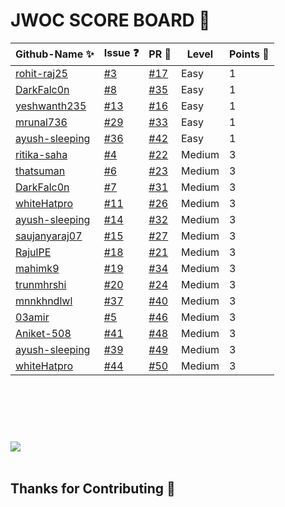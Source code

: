  <H1> JWOC SCORE BOARD 💯 </H1>

| Github-Name ✨ | Issue ❓| PR 🚀 | Level | Points 💯|
| --- | --- | --- |  --- | --- | 
| [rohit-raj25](https://github.com/rohit-raj25) | [#3](https://github.com/harshita214/Chrome-Extension/issues/3) | [#17](https://github.com/harshita214/Chrome-Extension/pull/17) |  Easy | 1 |
| [DarkFalc0n](https://github.com/DarkFalc0n) | [#8](https://github.com/harshita214/Chrome-Extension/issues/8) | [#35](https://github.com/harshita214/Chrome-Extension/pull/35) |  Easy | 1 |
| [yeshwanth235](https://github.com/yeshwanth235) | [#13](https://github.com/harshita214/Chrome-Extension/issues/13) | [#16](https://github.com/harshita214/Chrome-Extension/pull/16) |  Easy | 1 |
| [mrunal736](https://github.com/mrunal736) | [#29](https://github.com/harshita214/Chrome-Extension/issues/29) | [#33](https://github.com/harshita214/Chrome-Extension/pull/33) |  Easy | 1 |
| [ayush-sleeping](https://github.com/ayush-sleeping) | [#36](https://github.com/harshita214/Chrome-Extension/issues/36) | [#42](https://github.com/harshita214/Chrome-Extension/pull/42) |  Easy | 1 |
| [ritika-saha](https://github.com/ritika-saha) | [#4](https://github.com/harshita214/Chrome-Extension/issues/4) | [#22](https://github.com/harshita214/Chrome-Extension/pull/22) |  Medium | 3 |
| [thatsuman](https://github.com/thatsuman) | [#6](https://github.com/harshita214/Chrome-Extension/issues/6) | [#23](https://github.com/harshita214/Chrome-Extension/pull/23) |  Medium | 3 |
| [DarkFalc0n](https://github.com/DarkFalc0n) | [#7](https://github.com/harshita214/Chrome-Extension/issues/7) | [#31](https://github.com/harshita214/Chrome-Extension/pull/31) |  Medium | 3 | 
| [whiteHatpro](https://github.com/whiteHatpro) | [#11](https://github.com/harshita214/Chrome-Extension/issues/11) | [#26](https://github.com/harshita214/Chrome-Extension/pull/26) |  Medium | 3 | 
| [ayush-sleeping](https://github.com/ayush-sleeping) | [#14](https://github.com/harshita214/Chrome-Extension/issues/14) | [#32](https://github.com/harshita214/Chrome-Extension/pull/32) |  Medium | 3 | 
| [saujanyaraj07](https://github.com/saujanyaraj07) | [#15](https://github.com/harshita214/Chrome-Extension/issues/15) | [#27](https://github.com/harshita214/Chrome-Extension/pull/27) |  Medium | 3 | 
| [RajulPE](https://github.com/RajulPE) | [#18](https://github.com/harshita214/Chrome-Extension/issues/18) | [#21](https://github.com/harshita214/Chrome-Extension/pull/21) | Medium | 3 |
| [mahimk9](https://github.com/mahimk9) | [#19](https://github.com/harshita214/Chrome-Extension/issues/19) | [#34](https://github.com/harshita214/Chrome-Extension/pull/34) | Medium | 3 |
| [trunmhrshi](https://github.com/trunmhrshi) | [#20](https://github.com/harshita214/Chrome-Extension/issues/20) | [#24](https://github.com/harshita214/Chrome-Extension/pull/24) | Medium | 3 |
| [mnnkhndlwl](https://github.com/mnnkhndlwl) | [#37](https://github.com/harshita214/Chrome-Extension/issues/37) | [#40](https://github.com/harshita214/Chrome-Extension/pull/40) | Medium | 3 |
| [03amir](https://github.com/03amir) | [#5](https://github.com/harshita214/Chrome-Extension/issues/5) | [#46](https://github.com/harshita214/Chrome-Extension/pull/46) | Medium | 3 |
| [Aniket-508](https://github.com/Aniket-508) | [#41](https://github.com/harshita214/Chrome-Extension/issues/41) | [#48](https://github.com/harshita214/Chrome-Extension/pull/48) | Medium | 3 |
| [ayush-sleeping](https://github.com/ayush-sleeping) | [#39](https://github.com/harshita214/Chrome-Extension/issues/39) | [#49](https://github.com/harshita214/Chrome-Extension/pull/49) | Medium | 3 |
| [whiteHatpro](https://github.com/whiteHatpro) | [#44](https://github.com/harshita214/Chrome-Extension/issues/44) | [#50](https://github.com/harshita214/Chrome-Extension/pull/50) | Medium | 3 |




 
 
 
 <br>
 
  <br>
  
  
   <br>

#
 
<a href="https://github.com/harshita214/Chrome-Extension/graphs/contributors">
  <img src="https://contrib.rocks/image?repo=harshita214/Chrome-Extension" />
</a>


 <br>
 
 
  <br>
  
  
## Thanks for Contributing 💜
